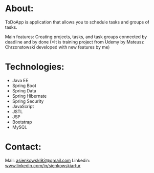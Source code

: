 # About:
ToDoApp is application that allows you to schedule tasks and groups of tasks.


Main features:
Creating projects, tasks, and task groups connected by deadline and by done
(*It is training project from Udemy by Mateusz Chrzonstowski developed with new features by me)

# Technologies:

- Java EE
- Spring Boot
- Spring Data
- Spring Hibernate
- Spring Security
- JavaScript
- JSTL
- JSP
- Bootstrap
- MySQL

# Contact:

Mail: asienkowski93@gmail.com
Linkedin: www.linkedin.com/in/sienkowskiartur
